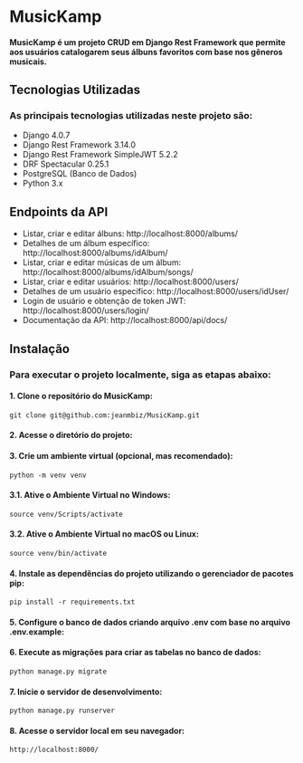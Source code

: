 # MusicKamp
#### MusicKamp é um projeto CRUD em Django Rest Framework que permite aos usuários catalogarem seus álbuns favoritos com base nos gêneros musicais.


## Tecnologias Utilizadas
### As principais tecnologias utilizadas neste projeto são:
- Django 4.0.7
- Django Rest Framework 3.14.0
- Django Rest Framework SimpleJWT 5.2.2
- DRF Spectacular 0.25.1
- PostgreSQL (Banco de Dados)
- Python 3.x


## Endpoints da API
- Listar, criar e editar álbuns: http://localhost:8000/albums/
- Detalhes de um álbum específico: http://localhost:8000/albums/idAlbum/
- Listar, criar e editar músicas de um álbum: http://localhost:8000/albums/idAlbum/songs/
- Listar, criar e editar usuários: http://localhost:8000/users/
- Detalhes de um usuário específico: http://localhost:8000/users/idUser/
- Login de usuário e obtenção de token JWT: http://localhost:8000/users/login/
- Documentação da API: http://localhost:8000/api/docs/


## Instalação
### Para executar o projeto localmente, siga as etapas abaixo:


#### 1. Clone o repositório do MusicKamp:
```
git clone git@github.com:jeanmbiz/MusicKamp.git
```


#### 2. Acesse o diretório do projeto: 


#### 3. Crie um ambiente virtual (opcional, mas recomendado):
```
python -m venv venv
```
#### 3.1. Ative o Ambiente Virtual no Windows:
```
source venv/Scripts/activate
```
#### 3.2. Ative o Ambiente Virtual no macOS ou Linux:
```
source venv/bin/activate
```


#### 4. Instale as dependências do projeto utilizando o gerenciador de pacotes pip:
```
pip install -r requirements.txt
```


#### 5. Configure o banco de dados criando arquivo .env com base no arquivo .env.example:


#### 6. Execute as migrações para criar as tabelas no banco de dados:
```
python manage.py migrate
```


#### 7. Inicie o servidor de desenvolvimento:
```
python manage.py runserver
```


#### 8. Acesse o servidor local em seu navegador:
```
http://localhost:8000/
```